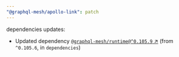 ```yaml
---
"@graphql-mesh/apollo-link": patch
---
```

dependencies updates:
  - Updated dependency [`@graphql-mesh/runtime@^0.105.9` ↗︎](https://www.npmjs.com/package/@graphql-mesh/runtime/v/0.105.9) (from `^0.105.6`, in `dependencies`)
